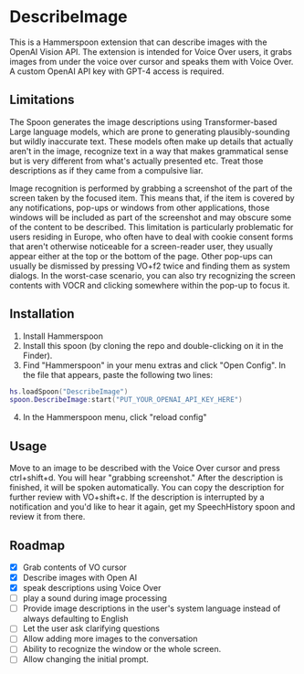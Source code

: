 # DescribeImage

This is a Hammerspoon extension that can describe images with the OpenAI Vision API. The extension is intended for Voice Over users, it grabs images from under the voice over cursor and speaks them with Voice Over. A custom OpenAI API key with GPT-4 access is required.

## Limitations

The Spoon generates the image descriptions using Transformer-based Large language models, which are prone to generating plausibly-sounding but wildly inaccurate text. These models often make up details that actually aren't in the image, recognize text in a way that makes grammatical sense but is very different from what's actually presented etc. Treat those descriptions as if they came from a compulsive liar.

Image recognition is performed by grabbing a screenshot of the part of the screen taken by the focused item. This means that, if the item is covered by any notifications, pop-ups or windows from other applications, those windows will be included as part of the screenshot and may obscure some of the content to be described. This limitation is particularly problematic for users residing in Europe, who often have to deal with cookie consent forms that aren't otherwise noticeable for a screen-reader user, they usually appear either at the top or the bottom of the page. Other pop-ups can usually be dismissed by pressing VO+f2 twice and finding them as system dialogs. In the worst-case scenario, you can also try recognizing the screen contents with VOCR and clicking somewhere within the pop-up to focus it.

## Installation

1. Install Hammerspoon
2. Install this spoon (by cloning the repo and double-clicking on it in the Finder).
3. Find "Hammerspoon" in your menu extras and click "Open Config". In the file that appears, paste the following two lines:
  ```lua
  hs.loadSpoon("DescribeImage")
  spoon.DescribeImage:start("PUT_YOUR_OPENAI_API_KEY_HERE")
  ```
4. In the Hammerspoon menu, click "reload config"


## Usage

Move to an image to be described with the Voice Over cursor and press ctrl+shift+d. You will hear "grabbing screenshot." After the description is finished, it will be spoken automatically. You can copy the description for further review with VO+shift+c. If the description is interrupted by a notification and you'd like to hear it again, get my SpeechHistory spoon and review it from there.

## Roadmap

- [x] Grab contents of VO cursor
- [x] Describe images with Open AI
- [x] speak descriptions using Voice Over
- [ ] play a sound during image processing
- [ ] Provide image descriptions in the user's system language instead of always defaulting to English
- [ ] Let the user ask clarifying questions
- [ ] Allow adding more images to the conversation
- [ ] Ability to recognize the window or the whole screen.
- [ ] Allow changing the initial prompt.
